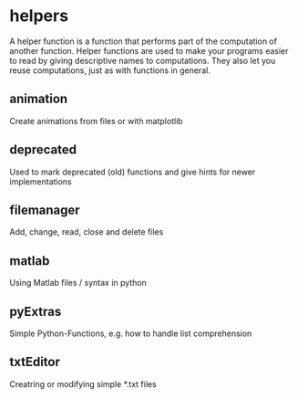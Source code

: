 # helpers
A helper function is a function that performs part of the computation of another function. Helper functions are used to make your programs easier to read by giving descriptive names to computations. They also let you reuse computations, just as with functions in general.

## animation
Create animations from files or with matplotlib

## deprecated
Used to mark deprecated (old) functions and give hints for newer implementations

## filemanager
Add, change, read, close and delete files

## matlab
Using Matlab files / syntax in python

## pyExtras
Simple Python-Functions, e.g. how to handle list comprehension

## txtEditor
Creatring or modifying simple *.txt files
